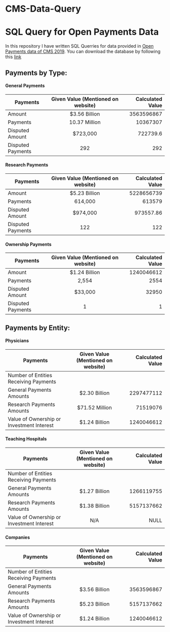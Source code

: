 # CMS-Data-Query
# SQL Query for Open Payments Data

In this repository I have written SQL Querries for data provided in [Open Payments data of CMS 2019](https://openpaymentsdata.cms.gov/summary).
You can download the database by following this [link](https://download.cms.gov/openpayments/PGYR19_P063020.ZIP)
 
 ## Payments by Type:
 
#### General Payments
 | Payments        | Given Value (Mentioned on website)           | Calculated Value  |
| ------------- |:-------------:| -----:|
| Amount     |$3.56 Billion  | 3563596867 |
|  Payments     | 10.37 Million     |   10367307 |
| Disputed Amount | $723,000     |    722739.6 |
| Disputed Payments| 292|292         |

#### Research Payments
 | Payments        | Given Value (Mentioned on website)           | Calculated Value  |
| ------------- |:-------------:| -----:|
| Amount     | $5.23 Billion | 5228656739 |
|  Payments     | 614,000     |   613579 |
| Disputed Amount | $974,000  |   973557.86  |
| Disputed Payments|122|     122    |

#### Ownership Payments
 | Payments        | Given Value (Mentioned on website)           | Calculated Value  |
| ------------- |:-------------:| -----:|
| Amount     | $1.24 Billion| 1240046612 |
|  Payments     | 2,554    | 2554  |
| Disputed Amount | $33,000     |   32950  |
| Disputed Payments| 1| 1        |

## Payments by Entity:
 
#### Physicians
 | Payments        | Given Value (Mentioned on website)           | Calculated Value  |
| ------------- |:-------------:| -----:|
| Number of Entities Receiving Payments     |  |  |
|  General Payments Amounts     |   $2.30 Billion    |   2297477112|
| Research Payments Amounts | $71.52 Million      | 71519076   |
| Value of Ownership or Investment Interest| $1.24 Billion |   1240046612      |

#### Teaching Hospitals
 | Payments        | Given Value (Mentioned on website)           | Calculated Value  |
| ------------- |:-------------:| -----:|
| Number of Entities Receiving Payments     |  |  |
|  General Payments Amounts     | $1.27 Billion      |   1266119755 |
| Research Payments Amounts |  $1.38 Billion     |   5157137662 |
| Value of Ownership or Investment Interest| N/A |    NULL     |

#### Companies
 | Payments        | Given Value (Mentioned on website)           | Calculated Value  |
| ------------- |:-------------:| -----:|
| Number of Entities Receiving Payments     | |  |
|  General Payments Amounts     | $3.56 Billion     |  3563596867 |
| Research Payments Amounts | $5.23 Billion      |    5157137662 |
| Value of Ownership or Investment Interest| $1.24 Billion |    1240046612     |


